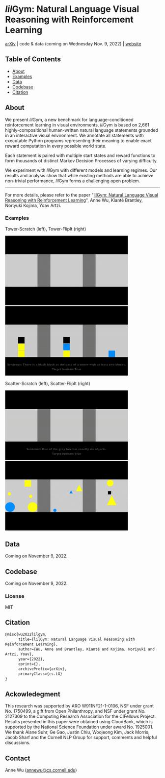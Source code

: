 # *lil*Gym: Natural Language Visual Reasoning with Reinforcement Learning

[arXiv]() | code & data (coming on Wednesday Nov. 9, 2022) | [website]()

## Table of Contents

- [About](#about)
- [Examples](#examples)
- [Data](#data)
- [Codebase](#codebase)
- [Citation](#citation)

## About
We present *lil*Gym, a new benchmark for language-conditioned reinforcement learning in visual environments. *lil*Gym is based on 2,661 highly-compositional human-written natural language statements grounded in an interactive visual environment. We annotate all statements with executable Python programs representing their meaning to enable exact reward computation in every possible world state. 

Each statement is paired with multiple start states and reward functions to form thousands of distinct Markov Decision Processes of varying difficulty. 
 
We experiment with *lil*Gym with different models and learning regimes. Our results and analysis show that while existing methods are able to achieve non-trivial performance, *lil*Gym forms a challenging open problem. 

---

For more details, please refer to the paper "[lilGym: Natural Language Visual Reasoning with Reinforcement Learning]()", Anne Wu, Kianté Brantley, Noriyuki Kojima, Yoav Artzi.

### Examples
Tower-Scratch (left), Tower-FlipIt (right)

<img src="/media/images/lilgym_gold_tower_scratch_ex.gif" alt="tower-scratch" width="400"/> <img src="/media/images/lilgym_gold_tower_flipit_ex.gif" alt="tower-flipit" width="400"/>

Scatter-Scratch (left), Scatter-FlipIt (right)

<img src="/media/images/lilgym_gold_scatter_scratch_ex.gif" alt="scatter-scratch" width="400"/> <img src="/media/images/lilgym_gold_scatter_flipit_ex.gif" alt="scatter-flipit" width="400"/>


## Data
Coming on November 9, 2022.


## Codebase
Coming on November 9, 2022.


### License
MIT

## Citation
```
@misc{wu2022lilgym,
      title={lilGym: Natural Language Visual Reasoning with Reinforcement Learning}, 
      author={Wu, Anne and Brantley, Kianté and Kojima, Noriyuki and Artzi, Yoav},
      year={2022},
      eprint={},
      archivePrefix={arXiv},
      primaryClass={cs.LG}
}
```

## Ackowledegment
This research was supported by ARO W911NF21-1-0106, NSF under grant No. 1750499, a gift from Open Philanthropy, and NSF under grant No. 2127309 to the Computing Research Association for the CIFellows Project. 
Results presented in this paper were obtained using CloudBank, which is supported by the National Science Foundation under award No. 1925001. 
We thank Alane Suhr, Ge Gao, Justin Chiu, Woojeong Kim, Jack Morris, Jacob Sharf and the Cornell NLP Group for support, comments and helpful discussions.

## Contact
Anne Wu (<annewu@cs.cornell.edu>)
